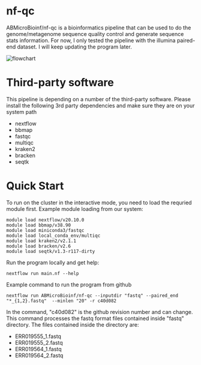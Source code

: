 

# nf-qc
ABMicroBioinf/nf-qc is a bioinformatics pipeline that can be used to do the genome/metagenome sequence quality control and generate sequence stats information. For now, I only tested the pipeline with the illumina paired-end dataset. I will keep updating the program later.

![flowchart](https://user-images.githubusercontent.com/52679027/121734696-5e4c9a00-cab2-11eb-80cb-fa9730cfaadc.png)

# Third-party software
This pipeline is depending on a number of the third-party software. Please install the following 3rd party dependencies and make sure they are on your system path
* nextflow
* bbmap
* fastqc
* multiqc
* kraken2
* bracken
* seqtk

# Quick Start
To run on the cluster in the interactive mode, you need to load the requried module first. Example module loading from our system:
```
module load nextflow/v20.10.0
module load bbmap/v38.90
module load miniconda3/fastqc
module load local_conda_env/multiqc
module load kraken2/v2.1.1
module load bracken/v2.6
module load seqtk/v1.3-r117-dirty
```

Run the program locally and get help:
```
nextflow run main.nf --help
```

Example command to run the program from github
```
nextflow run ABMicroBioinf/nf-qc --inputdir "fastq" --paired_end "*_{1,2}.fastq"  --minlen "20" -r c40d082
```
In the command, "c40d082" is the github revision number and can change. This command processes the fastq format files contained inside "fastq" directory. The files contained inside the directory are:
* ERR019555_1.fastq
* ERR019555_2.fastq
* ERR019564_1.fastq
* ERR019564_2.fastq
